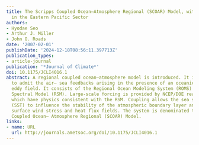 ```yaml
---
title: The Scripps Coupled Ocean–Atmosphere Regional (SCOAR) Model, with Applications
  in the Eastern Pacific Sector
authors:
- Hyodae Seo
- Arthur J. Miller
- John O. Roads
date: '2007-02-01'
publishDate: '2024-12-18T08:56:11.397713Z'
publication_types:
- article-journal
publication: '*Journal of Climate*'
doi: 10.1175/JCLI4016.1
abstract: A regional coupled ocean–atmosphere model is introduced. It is designed
  to admit the air– sea feedbacks arising in the presence of an oceanic mesoscale
  eddy field. It consists of the Regional Ocean Modeling System (ROMS) and the Regional
  Spectral Model (RSM). Large-scale forcing is provided by NCEP/DOE reanalysis fields,
  which have physics consistent with the RSM. Coupling allows the sea surface temperature
  (SST) to influence the stability of the atmospheric boundary layer and, hence, the
  surface wind stress and heat flux fields. The system is denominated the Scripps
  Coupled Ocean– Atmosphere Regional (SCOAR) Model.
links:
- name: URL
  url: http://journals.ametsoc.org/doi/10.1175/JCLI4016.1
---
```

